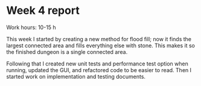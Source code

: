 # Week 4 report

Work hours: 10-15 h

This week I started by creating a new method for flood fill; now it finds the largest connected area and fills everything else with stone. This makes it so the finished dungeon is a single connected area.

Following that I created new unit tests and performance test option when running, updated the GUI, and refactored code to be easier to read. Then I started work on implementation and testing documents.